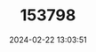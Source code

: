 ---
title: "153798"
category: "Fallicambarus caesius"
draft: false
date: 2024-02-22 13:03:51
languages:
  English: ["Timberlands Burrowing Crayfish"]
---